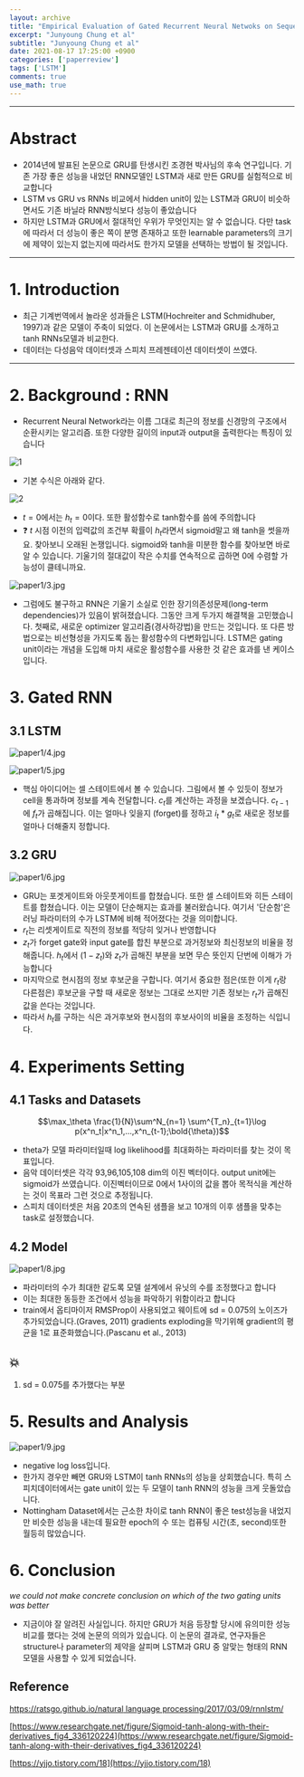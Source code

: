 ```yaml
---
layout: archive
title: "Empirical Evaluation of Gated Recurrent Neural Netwoks on Sequence Modeling"
excerpt: "Junyoung Chung et al"
subtitle: "Junyoung Chung et al"
date: 2021-08-17 17:25:00 +0900
categories: ['paperreview']
tags: ['LSTM']
comments: true
use_math: true
---
```


***
# Abstract

- 2014년에 발표된 논문으로 GRU를 탄생시킨 조경현 박사님의 후속 연구입니다. 기존 가장 좋은 성능을 내었던 RNN모델인 LSTM과 새로 만든 GRU를 실험적으로 비교합니다
- LSTM vs GRU vs RNNs 비교에서 hidden unit이 있는 LSTM과 GRU이 비슷하면서도 기존 바닐라 RNN방식보다 성능이 좋았습니다
- 하지만 LSTM과 GRU에서 절대적인 우위가 무엇인지는 알 수 없습니다. 다만 task에 따라서 더 성능이 좋은 쪽이 분명 존재하고 또한 learnable parameters의 크기에 제약이 있는지 없는지에 따라서도 한가지 모델을 선택하는 방법이 될 것입니다.

***
# 1. Introduction

- 최근 기계번역에서 놀라운 성과들은 LSTM(Hochreiter and Schmidhuber, 1997)과 같은 모델이 주축이 되었다. 이 논문에서는 LSTM과 GRU를 소개하고 tanh RNNs모델과 비교한다.
- 데이터는 다성음악 데이터셋과 스피치 프레젠테이션 데이터셋이 쓰였다.

***
# 2. Background : RNN

- Recurrent Neural Network라는 이름 그대로 최근의 정보를 신경망의 구조에서 순환시키는 알고리즘. 또한 다양한 길이의 input과 output을 출력한다는 특징이 있습니다

![1](/assets/images/paper1/1.jpg)

- 기본 수식은 아래와 같다.

![2](/assets/images/paper1/2.jpg)

- $t=0$에서는 $h_t = 0$이다. 또한 활성함수로 tanh함수를 씀에 주의합니다
- ❓ $t$ 시점 이전의 입력값의 조건부 확률이 $h_t$라면서 sigmoid말고 왜 tanh을 썻을까요. 찾아보니 오래된 논쟁입니다. sigmoid와 tanh을 미분한 함수를 찾아보면 바로 알 수 있습니다. 기울기의 절대값이 작은 수치를 연속적으로 곱하면 0에 수렴할 가능성이 클테니까요.

![paper1/3.jpg](/assets/images/paper1/3.jpg)

- 그럼에도 불구하고 RNN은 기울기 소실로 인한 장기의존성문제(long-term dependencies)가 있음이 밝혀졌습니다. 그동안 크게 두가지 해결책을 고민했습니다. 첫째로, 새로운 optimizer 알고리즘(경사하강법)을 만드는 것입니다. 또 다른 방법으로는 비선형성을 가지도록 돕는 활성함수의 다변화입니다. LSTM은 gating unit이라는 개념을 도입해 마치 새로운 활성함수를 사용한 것 같은 효과를 낸 케이스입니다.

# 3. Gated RNN

## 3.1 LSTM

![paper1/4.jpg](/assets/images/paper1/4.jpg)

![paper1/5.jpg](/assets/images/paper1/5.jpg)

- 핵심 아이디어는 셀 스테이트에서 볼 수 있습니다. 그림에서 볼 수 있듯이 정보가 cell을 통과하며 정보를 계속 전달합니다. $c_t$를 계산하는 과정을 보겠습니다. $c_{t-1}$ 에 $f_t$가 곱해집니다. 이는 얼마나 잊을지 (forget)를 정하고 $i_t$ * $g_t$로 새로운 정보를 얼마나 더해줄지 정합니다.

## 3.2 GRU

![paper1/6.jpg](/assets/images/paper1/6.jpg)

- GRU는 포겟게이트와 아웃풋게이트를 합쳤습니다. 또한 셀 스테이트와 히든 스테이트를 합쳤습니다. 이는 모델이 단순해지는 효과를 불러왔습니다. 여기서 '단순함'은 러닝 파라미터의 수가 LSTM에 비해 적어졌다는 것을 의미합니다.
- $r_t$는 리셋게이트로 직전의 정보를 적당히 잊거나 반영합니다
- $z_t$가 forget gate와 input gate를 합친 부분으로 과거정보와 최신정보의 비율을 정해줍니다. $h_t$에서 $(1-z_t)$와 $z_t$가 곱해진 부분을 보면 무슨 뜻인지 단번에 이해가 가능합니다
- 마지막으로 현시점의 정보 후보군을 구합니다. 여기서 중요한 점은(또한 이게 $r_t$랑 다른점은) 후보군을 구할 때 새로운 정보는 그대로 쓰지만 기존 정보는 $r_t$가 곱해진 값을 쓴다는 것입니다.
- 따라서 $h_t$를 구하는 식은 과거후보와 현시점의 후보사이의 비율을 조정하는 식입니다.

# 4. Experiments Setting

## 4.1 Tasks and Datasets

$$\max_\theta \frac{1}{N}\sum^N_{n=1} \sum^{T_n}_{t=1}\log p(x^n_t|x^n_1,...,x^n_{t-1};\bold{\theta})$$

- theta가 모델 파라미터일때 log likelihood를 최대화하는 파라미터를 찾는 것이 목표입니다.
- 음악 데이터셋은 각각 93,96,105,108 dim의 이진 벡터이다. output unit에는 sigmoid가 쓰였습니다. 이진벡터이므로 0에서 1사이의 값을 뽑아 목적식을 계산하는 것이 목표라 그런 것으로 추정됩니다.
- 스피치 데이터셋은 처음 20초의 연속된 샘플을 보고 10개의 이후 샘플을 맞추는 task로 설정했습니다.

## 4.2 Model

![paper1/8.jpg](/assets/images/paper1/8.jpg)

- 파라미터의 수가 최대한 같도록 모델 설계에서 유닛의 수를 조정했다고 합니다
- 이는 최대한 동등한 조건에서 성능을 파악하기 위함이라고 합니다
- train에서 옵티마이저 RMSProp이 사용되었고 웨이트에 sd = 0.075의 노이즈가 추가되었습니다.(Graves, 2011) gradients exploding을 막기위해 gradient의 평균을 1로 표준화했습니다.(Pascanu et al., 2013)

## 💥

1. sd = 0.075를 추가했다는 부분

# 5. Results and Analysis

![paper1/9.jpg](/assets/images/paper1/9.jpg)

- negative log loss입니다.
- 한가지 경우만 빼면 GRU와 LSTM이 tanh RNNs의 성능을 상회했습니다. 특히 스피치데이터에서는 gate unit이 있는 두 모델이 tanh RNN의 성능을 크게 웃돌았습니다.
- Nottingham Dataset에서는 근소한 차이로 tanh RNN이 좋은 test성능을 내었지만 비슷한 성능을 내는데 필요한 epoch의 수 또는 컴퓨팅 시간(초, second)또한 월등히 많았습니다.

# 6. Conclusion

*we could not make concrete conclusion on which of the two gating units was better*

- 지금이야 잘 알려진 사실입니다. 하지만 GRU가 처음 등장할 당시에 유의미한 성능비교를 했다는 것에 논문의 의의가 있습니다. 이 논문의 결과로, 연구자들은 structure나 parameter의 제약을 살피며 LSTM과 GRU 중 알맞는 형태의 RNN모델을 사용할 수 있게 되었습니다.

## Reference

[https://ratsgo.github.io/natural language processing/2017/03/09/rnnlstm/](https://ratsgo.github.io/natural%20language%20processing/2017/03/09/rnnlstm/)

[https://www.researchgate.net/figure/Sigmoid-tanh-along-with-their-derivatives_fig4_336120224](https://www.researchgate.net/figure/Sigmoid-tanh-along-with-their-derivatives_fig4_336120224)

[https://yjjo.tistory.com/18](https://yjjo.tistory.com/18)


